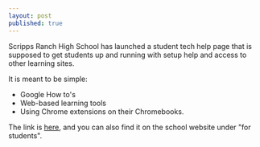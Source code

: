 ```yaml
---
layout: post
published: true
---
```

Scripps Ranch High School has launched a student tech help page that is supposed to get students up and running with setup help and access to other learning sites.


It is meant to be simple:

 *   Google How to's
 *   Web-based learning tools
 *   Using Chrome extensions on their Chromebooks.

The link is [here](https://sites.google.com/sandi.net/srhs-student-help-page/home), and you can also find it on the school website under "for students".
